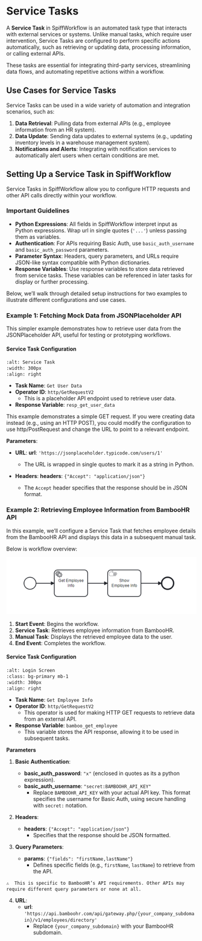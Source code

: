 # Service Tasks

A **Service Task** in SpiffWorkflow is an automated task type that interacts with external services or systems. Unlike manual tasks, which require user intervention, Service Tasks are configured to perform specific actions automatically, such as retrieving or updating data, processing information, or calling external APIs. 

These tasks are essential for integrating third-party services, streamlining data flows, and automating repetitive actions within a workflow.

## Use Cases for Service Tasks

Service Tasks can be used in a wide variety of automation and integration scenarios, such as:

1. **Data Retrieval**: Pulling data from external APIs (e.g., employee information from an HR system).
2. **Data Update**: Sending data updates to external systems (e.g., updating inventory levels in a warehouse management system).
3. **Notifications and Alerts**: Integrating with notification services to automatically alert users when certain conditions are met.

## Setting Up a Service Task in SpiffWorkflow

Service Tasks in SpiffWorkflow allow you to configure HTTP requests and other API calls directly within your workflow. 

### Important Guidelines

- **Python Expressions**: All fields in SpiffWorkflow interpret input as Python expressions. Wrap url in single quotes (`'...'`) unless passing them as variables.
- **Authentication**: For APIs requiring Basic Auth, use `basic_auth_username` and `basic_auth_password` parameters.
- **Parameter Syntax**: Headers, query parameters, and URLs require JSON-like syntax compatible with Python dictionaries.
- **Response Variables**: Use response variables to store data retrieved from service tasks. These variables can be referenced in later tasks for display or further processing.

Below, we’ll walk through detailed setup instructions for two examples to illustrate different configurations and use cases.

### Example 1: Fetching Mock Data from JSONPlaceholder API

This simpler example demonstrates how to retrieve user data from the JSONPlaceholder API, useful for testing or prototyping workflows.

#### Service Task Configuration
  ```{image} ./images/service_task_doc3.png
:alt: Service Task
:width: 300px
:align: right
```
- **Task Name**: `Get User Data`
- **Operator ID**: `http/GetRequestV2`
  - This is a placeholder API endpoint used to retrieve user data.
- **Response Variable**: `resp_get_user_data`

This example demonstrates a simple GET request. If you were creating data instead (e.g., using an HTTP POST), you could modify the configuration to use http/PostRequest and change the URL to point to a relevant endpoint.

**Parameters**:

- **URL**:
**url**: `'https://jsonplaceholder.typicode.com/users/1'`
    - The URL is wrapped in single quotes to mark it as a string in Python.

- **Headers**:
**headers**: `{"Accept": "application/json"}`
    - The `Accept` header specifies that the response should be in JSON format.

### Example 2: Retrieving Employee Information from BambooHR API
In this example, we’ll configure a Service Task that fetches employee details from the BambooHR API and displays this data in a subsequent manual task. 

Below is workflow overview:

![Service Task](images/service_task_doc1.png)

1. **Start Event**: Begins the workflow.
2. **Service Task**: Retrieves employee information from BambooHR.
3. **Manual Task**: Displays the retrieved employee data to the user.
4. **End Event**: Completes the workflow.

#### **Service Task Configuration**
  ```{image} ./images/service_task_doc2.png
:alt: Login Screen
:class: bg-primary mb-1
:width: 300px
:align: right
```
- **Task Name**: `Get Employee Info` 
- **Operator ID**: `http/GetRequestV2`
  - This operator is used for making HTTP GET requests to retrieve data from an external API.
- **Response Variable**: `bamboo_get_employee`
  - This variable stores the API response, allowing it to be used in subsequent tasks.


**Parameters**
1. **Basic Authentication**: 
   - **basic_auth_password**: `"x"` (enclosed in quotes as its a python expression).
   - **basic_auth_username**: `"secret:BAMBOOHR_API_KEY"`
     - Replace `BAMBOOHR_API_KEY` with your actual API key. This format specifies the username for Basic Auth, using secure handling with `secret:` notation.

2. **Headers**:
   - **headers**: `{"Accept": "application/json"}`
     - Specifies that the response should be JSON formatted.

3. **Query Parameters**:
   - **params**: `{"fields": "firstName,lastName"}`
     - Defines specific fields (e.g., `firstName`, `lastName`) to retrieve from the API.

```{admonition} Note
⚠  This is specific to BambooHR’s API requirements. Other APIs may require different query parameters or none at all.
```
4. **URL**:
   - **url**: `'https://api.bamboohr.com/api/gateway.php/{your_company_subdomain}/v1/employees/directory'`
     - Replace `{your_company_subdomain}` with your BambooHR subdomain.


